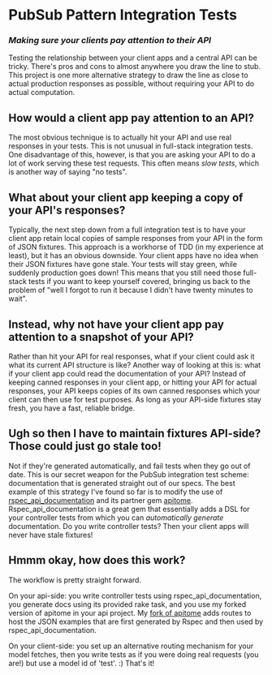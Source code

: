 # PubSub Pattern Integration Tests
### *Making sure your clients pay attention to their API*

Testing the relationship between your client apps and a central API can be tricky. There's pros and cons to almost anywhere you draw the line to stub. This project is one more alternative strategy to draw the line as close to actual production responses as possible, without requiring your API to do actual computation.

## How would a client app pay attention to an API?

The most obvious technique is to actually hit your API and use real responses in your tests. This is not unusual in full-stack integration tests. One disadvantage of this, however, is that you are asking your API to do a lot of work serving these test requests. This often means *slow tests*, which is another way of saying "no tests".

## What about your client app keeping a copy of your API's responses?

Typically, the next step down from a full integration test is to have your client app retain local copies of sample responses from your API in the form of JSON fixtures. This approach is a workhorse of TDD (in my experience at least), but it has an obvious downside. Your client apps have no idea when their JSON fixtures have gone stale. Your tests will stay green, while suddenly production goes down! This means that you still need those full-stack tests if you want to keep yourself covered, bringing us back to the problem of "well I forgot to run it because I didn't have twenty minutes to wait".

## Instead, why not have your client app pay attention to a snapshot of your API?

Rather than hit your API for real responses, what if your client could ask it what its current API structure is like? Another way of looking at this is: what if your client app could read the documentation of your API? Instead of keeping canned responses in your client app, or hitting your API for actual responses, your API keeps copies of its own canned responses which your client can then use for test purposes. As long as your API-side fixtures stay fresh, you have a fast, reliable bridge.

## Ugh so then I have to maintain fixtures API-side? Those could just go stale too!

Not if they're generated automatically, and fail tests when they go out of date. This is our secret weapon for the PubSub integration test scheme: documentation that is generated straight out of our specs. The best example of this strategy I've found so far is to modify the use of [rspec_api_documentation](https://github.com/zipmark/rspec_api_documentation) and its partner gem [apitome](https://github.com/modeset/apitome). Rspec_api_documentation is a great gem that essentially adds a DSL for your controller tests from which you can *automatically generate* documentation. Do you write controller tests? Then your client apps will never have stale fixtures!

## Hmmm okay, how does this work?

The workflow is pretty straight forward. 

On your api-side: you write controller tests using rspec_api_documentation, you generate docs using its provided rake task, and you use my forked version of apitome in your api project. My [fork of apitome](https://github.com/mooreniemi/apitome) adds routes to host the JSON examples that are first generated by Rspec and then used by rspec_api_documentation.

On your client-side: you set up an alternative routing mechanism for your model fetches, then you write tests as if you were doing real requests (you are!) but use a model id of 'test'. :) That's it!